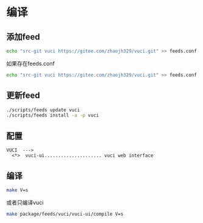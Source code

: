 # 编译

## 添加feed

``` bash
echo "src-git vuci https://gitee.com/zhaojh329/vuci.git" >> feeds.conf.default
```

如果存在feeds.conf
``` bash
echo "src-git vuci https://gitee.com/zhaojh329/vuci.git" >> feeds.conf
```

## 更新feed

``` bash
./scripts/feeds update vuci
./scripts/feeds install -a -p vuci
```

## 配置

```
VUCI  --->
  <*>  vuci-ui..................... vuci web interface
```

## 编译

``` bash
make V=s
```

或者只编译vuci
``` bash
make package/feeds/vuci/vuci-ui/compile V=s
```
